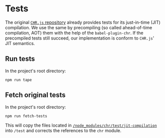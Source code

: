 # Tests

The original [`CHR.js` repository](https://github.com/fnogatz/CHR.js) already provides tests for its just-in-time (JIT) compilation. We use the same by precompiling (so called ahead-of-time compilation, AOT) them with the help of the `babel-plugin-chr`. If the precompiled tests still succeed, our implementation is conform to `CHR.js`' JIT semantics.

## Run tests

In the project's root directory:

	npm run tape

## Fetch original tests

In the project's root directory:

	npm run fetch-tests

This will copy the files located in [`/node_modules/chr/test/jit-compilation`](https://github.com/fnogatz/CHR.js/tree/master/test/jit-compilation) into `/test` and corrects the references to the `chr` module.

